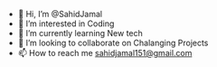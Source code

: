 - 👋 Hi, I’m @SahidJamal
- 👀 I’m interested in Coding
- 🌱 I’m currently learning New tech
- 💞️ I’m looking to collaborate on Chalanging Projects
- 📫 How to reach me sahidjamal151@gmail.com

<!---
SahidJamal/SahidJamal is a ✨ special ✨ repository because its `README.md` (this file) appears on your GitHub profile.
You can click the Preview link to take a look at your changes.
--->

